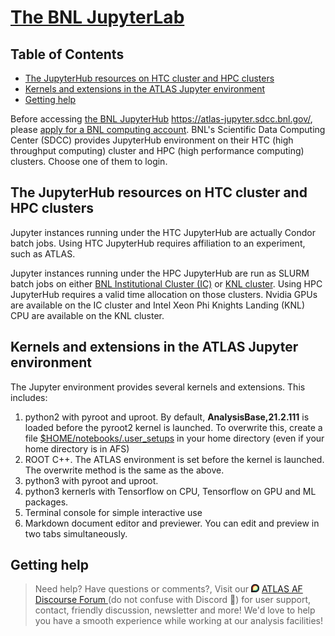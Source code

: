 # [The BNL JupyterLab](https://atlas-jupyter.sdcc.bnl.gov)

## Table of Contents
+ [The JupyterHub resources on HTC cluster and HPC clusters](#the-jupyterhub-resources-on-htc-cluster-and-hpc-clusters)
+ [Kernels and extensions in the ATLAS Jupyter environment](#kernels-and-extensions-in-the-atlas-jupyter-environment)
+ [Getting help](#getting-help)

Before accessing [the BNL JupyterHub](https://atlas-jupyter.sdcc.bnl.gov) <https://atlas-jupyter.sdcc.bnl.gov/>, please [apply for a BNL computing account](../UserOnboarding/account/BNLFederatedID.md). BNL's Scientific Data Computing Center (SDCC) provides JupyterHub environment on their HTC (high throughput computing) cluster and HPC (high performance computing) clusters. Choose one of them to login.

## The JupyterHub resources on HTC cluster and HPC clusters

Jupyter instances running under the HTC JupyterHub are actually Condor batch jobs. Using HTC JupyterHub requires affiliation to an experiment, such as ATLAS.

Jupyter instances running under the HPC JupyterHub are run as SLURM batch jobs on either [BNL Institutional Cluster (IC)](https://www.racf.bnl.gov/experiments/sdcc/institutional-cluster/information) or [KNL cluster](https://www.racf.bnl.gov/experiments/sdcc/knl-cluster/information). Using HPC JupyterHub requires a valid time allocation on those clusters. Nvidia GPUs are available on the IC cluster and Intel Xeon Phi Knights Landing (KNL) CPU are available on the KNL cluster.

## Kernels and extensions in the ATLAS Jupyter environment

The Jupyter environment provides several kernels and extensions. This includes:

1. python2 with pyroot and uproot. By default, <b>AnalysisBase,21.2.111</b> is loaded before the pyroot2 kernel is launched. To overwrite this, create a file [$HOME/notebooks/.user_setups](SLACuser_setups.txt) in your home directory (even if your home directory is in AFS)
2. ROOT C++. The ATLAS environment is set before the kernel is launched. The overwrite method is the same as the above. 
3. python3 with pyroot and uproot. 
4. python3 kernerls with Tensorflow on CPU, Tensorflow on GPU and ML packages.
5. Terminal console for simple interactive use
6. Markdown document editor and previewer. You can edit and preview in two tabs simultaneously. 

## Getting help

>   Need help? Have questions or comments?, Visit our <img src="images/discourse.png" style="width:13px; height:13px" alt="Discourse Logo" /> [ATLAS AF Discourse Forum ](https://atlas-talk.sdcc.bnl.gov/) (do not confuse with Discord 👾) 
>    for user support, contact, friendly discussion, newsletter and more! We'd love to help you have a smooth experience while working at our analysis facilities!

<!---
Please use the following e-mail addresses to get help. The division below is not strict. Questions will be routed to appropriate staff members.
1. Use bnl-shared-tier3-l@lists.bnl.gov for ATLAS specific questions and requestions, including ATLAS software related issues.
2. Use rt-racf@bnl.gov for all other questions
-->